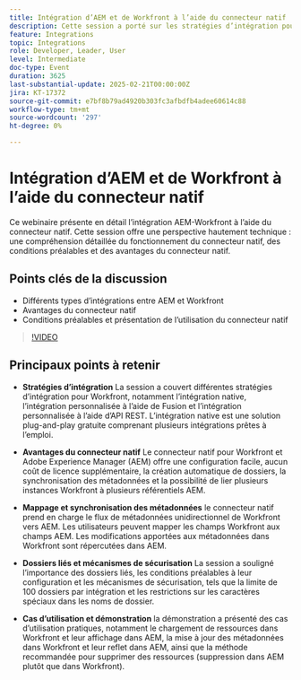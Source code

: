 ```yaml
---
title: Intégration d’AEM et de Workfront à l’aide du connecteur natif
description: Cette session a porté sur les stratégies d’intégration pour Workfront, les avantages du connecteur natif avec AEM, le mappage et la synchronisation des métadonnées, les dossiers et mécanismes de sécurisation liés, ainsi que des cas d’utilisation pratiques présentés au moyen d’une démonstration en direct.
feature: Integrations
topic: Integrations
role: Developer, Leader, User
level: Intermediate
doc-type: Event
duration: 3625
last-substantial-update: 2025-02-21T00:00:00Z
jira: KT-17372
source-git-commit: e7bf8b79ad4920b303fc3afbdfb4adee60614c88
workflow-type: tm+mt
source-wordcount: '297'
ht-degree: 0%

---
```



# Intégration d’AEM et de Workfront à l’aide du connecteur natif

Ce webinaire présente en détail l’intégration AEM-Workfront à l’aide du connecteur natif. Cette session offre une perspective hautement technique : une compréhension détaillée du fonctionnement du connecteur natif, des conditions préalables et des avantages du connecteur natif.

## Points clés de la discussion

* Différents types d’intégrations entre AEM et Workfront
* Avantages du connecteur natif
* Conditions préalables et présentation de l’utilisation du connecteur natif

>[!VIDEO](https://video.tv.adobe.com/v/3444451/?learn=on&enablevpops)

## Principaux points à retenir

* **Stratégies d’intégration** La session a couvert différentes stratégies d’intégration pour Workfront, notamment l’intégration native, l’intégration personnalisée à l’aide de Fusion et l’intégration personnalisée à l’aide d’API REST. L’intégration native est une solution plug-and-play gratuite comprenant plusieurs intégrations prêtes à l’emploi.

* **Avantages du connecteur natif** Le connecteur natif pour Workfront et Adobe Experience Manager (AEM) offre une configuration facile, aucun coût de licence supplémentaire, la création automatique de dossiers, la synchronisation des métadonnées et la possibilité de lier plusieurs instances Workfront à plusieurs référentiels AEM.

* **Mappage et synchronisation des métadonnées** le connecteur natif prend en charge le flux de métadonnées unidirectionnel de Workfront vers AEM. Les utilisateurs peuvent mapper les champs Workfront aux champs AEM. Les modifications apportées aux métadonnées dans Workfront sont répercutées dans AEM.

* **Dossiers liés et mécanismes de sécurisation** La session a souligné l’importance des dossiers liés, les conditions préalables à leur configuration et les mécanismes de sécurisation, tels que la limite de 100 dossiers par intégration et les restrictions sur les caractères spéciaux dans les noms de dossier.

* **Cas d’utilisation et démonstration** la démonstration a présenté des cas d’utilisation pratiques, notamment le chargement de ressources dans Workfront et leur affichage dans AEM, la mise à jour des métadonnées dans Workfront et leur reflet dans AEM, ainsi que la méthode recommandée pour supprimer des ressources (suppression dans AEM plutôt que dans Workfront).